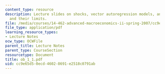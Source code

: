 ```yaml
---
content_type: resource
description: Lecture slides on shocks, vector autoregression models, and Wold representations
  and their limits.
file: /media/courses/14-462-advanced-macroeconomics-ii-spring-2007/cc9e65d50ecd46028691e2518c0791ab_ob_1_1.pdf
file_type: application/pdf
learning_resource_types:
- Lecture Notes
ocw_type: OCWFile
parent_title: Lecture Notes
parent_type: CourseSection
resourcetype: Document
title: ob_1_1.pdf
uid: cc9e65d5-0ecd-4602-8691-e2518c0791ab
---
```

